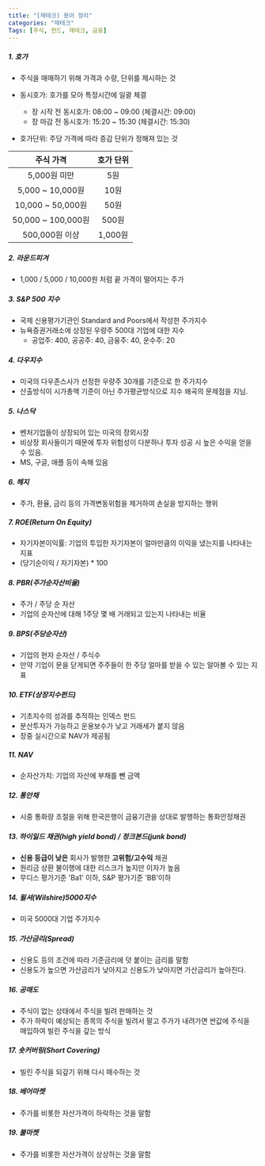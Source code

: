 ```yaml
---
title: "[재테크] 용어 정리"
categories: "재테크"
Tags: [주식, 펀드, 재테크, 금융]
---
```



##### 1. 호가

- 주식을 매매하기 위해 가격과 수량, 단위를 제시하는 것

- 동시호가: 호가를 모아 특정시간에 일괄 체결
  - 장 시작 전 동시호가: 08:00 ~ 09:00 (체결시간: 09:00)
  - 장 마감 전 동시호가: 15:20 ~ 15:30 (체결시간: 15:30)
- 호가단위: 주당 가격에 따라 증감 단위가 정해져 있는 것

|     주식 가격      | 호가 단위 |
| :----------------: | :-------: |
|    5,000원 미만    |    5원    |
|  5,000 ~ 10,000원  |   10원    |
| 10,000 ~ 50,000원  |   50원    |
| 50,000 ~ 100,000원 |   500원   |
|   500,000원 이상   |  1,000원  |

##### 2. 라운드피겨

- 1,000 / 5,000 / 10,000원 처럼 끝 가격이 떨어지는 주가



##### 3. S&P 500 지수

- 국제 신용평가기관인 Standard and Poors에서 작성한 주가지수
- 뉴욕증권거래소에 상장된 우량주 500대 기업에 대한 지수
  - 공업주: 400, 공공주: 40, 금융주: 40, 운수주: 20



##### 4. 다우지수

- 미국의 다우존스사가 선정한 우량주 30개를 기준으로 한 주가지수
- 산출방식이 시가총액 기준이 아닌 주가평균방식으로 지수 왜곡의 문제점을 지님.



##### 5. 나스닥

- 벤처기업들이 상장되어 있는 미국의 장외시장
- 비상장 회사들이기 때문에 투자 위험성이 다분하나 투자 성공 시 높은 수익을 얻을 수 있음.
- MS, 구글, 애플 등이 속해 있음



##### 6. 헤지

- 주가, 환율, 금리 등의 가격변동위험을 제거하여 손실을 방지하는 행위



##### 7. ROE(Return On Equity)

- 자기자본이익률: 기업의 투입한 자기자본이 얼마만큼의 이익을 냈는지를 나타내는 지표
- (당기순이익 / 자기자본) * 100



##### 8. PBR(주가순자산비율) 

- 주가 / 주당 순 자산
- 기업의 순자산에 대해 1주당 몇 배 거래되고 있는지 나타내는 비율



##### 9. BPS(주당순자산)

- 기업의 현자 순자산 / 주식수
- 만약 기업이 문을 닫게되면 주주들이 한 주당 얼마를 받을 수 있는 알아볼 수 있는 지표



##### 10. ETF(상장지수펀드)

- 기초지수의 성과를 추적하는 인덱스 펀드
- 분산투자가 가능하고 운용보수가 낮고 거래세가 붙지 않음
- 장중 실시간으로 NAV가 제공됨



##### 11. NAV

- 순자산가치: 기업의 자산에 부채를 뺀 금액



##### 12. 통안채

- 시중 통화량 조절을 위해 한국은행이 금융기관을 상대로 발행하는 통화안정채권



##### 13. 하이일드 채권(high yield bond) / 정크본드(junk bond)

- **신용 등급이 낮은** 회사가 발행한 **고위험/고수익** 채권
- 원리금 상환 불이행에 대한 리스크가 높지만 이자가 높음
- 무디스 평가기준 'Ba1' 이하, S&P 평가기준 'BB'이하



##### 14. 윌셔(Wilshire)5000지수

- 미국 5000대 기업 주가지수



##### 15. 가산금리(Spread)

- 신용도 등의 조건에 따라 기준금리에 덧 붙이는 금리를 말함
- 신용도가 높으면 가산금리가 낮아지고 신용도가 낮아지면 가산금리가 높아진다.



##### 16. 공매도

- 주식이 없는 상태에서 주식을 빌려 판매하는 것
- 주가 하락이 예상되는 종목의 주식을 빌려서 팔고 주가가 내려가면 싼값에 주식을 매입하여 빌린 주식을 갚는 방식



##### 17. 숏커버링(Short Covering)

- 빌린 주식을 되갚기 위해 다시 매수하는 것



##### 18. 베어마켓

- 주가를 비롯한 자산가격이 하락하는 것을 말함



##### 19. 불마켓

- 주가를 비롯한 자산가격이 상상하는 것을 말함




